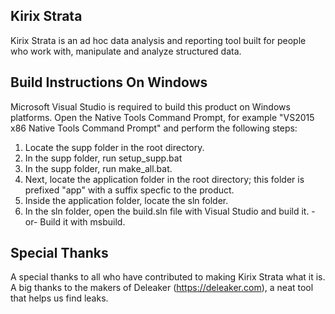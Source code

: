 ## Kirix Strata

Kirix Strata is an ad hoc data analysis and reporting tool built for people who work with, manipulate and analyze structured data.

## Build Instructions On Windows

Microsoft Visual Studio is required to build this product on Windows platforms. Open the Native Tools Command Prompt, for example "VS2015 x86 Native Tools Command Prompt" and perform the following steps:

1) Locate the supp folder in the root directory.
2) In the supp folder, run setup_supp.bat
3) In the supp folder, run make_all.bat.
4) Next, locate the application folder in the root directory; this folder is prefixed "app" with a suffix specfic to the product.
5) Inside the application folder, locate the sln folder.
6) In the sln folder, open the build.sln file with Visual Studio and build it.
   -or-
   Build it with msbuild.

## Special Thanks

A special thanks to all who have contributed to making Kirix Strata what it is. A big thanks to the makers of Deleaker (https://deleaker.com), a neat tool that helps us find leaks.
